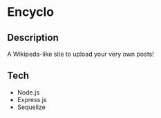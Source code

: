 # Encyclo

## Description

A Wikipeda-like site to upload your very own posts!

## Tech

- Node.js
- Express.js
- Sequelize
